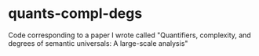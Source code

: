 # quants-compl-degs
Code corresponding to a paper I wrote called "Quantifiers, complexity, and degrees of semantic universals: A large-scale analysis"
